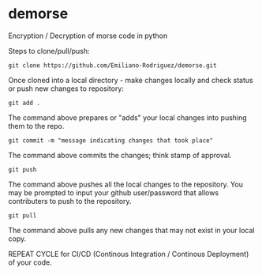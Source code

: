 # demorse
Encryption / Decryption  of morse code in python

Steps to clone/pull/push:
```
git clone https://github.com/Emiliano-Rodriguez/demorse.git
```
Once cloned into a local directory - make changes locally and check status or push new changes to repository:
```
git add . 
```
The command above prepares or "adds" your local changes into pushing them to the repo.
```
git commit -m "message indicating changes that took place"
```
The command above commits the changes; think stamp of approval. 
```
git push
```
The command above pushes all the local changes to the repository. You may be prompted to input your github user/password that allows contributers to push to the repository. 

```
git pull
```
The command above pulls any new changes that may not exist in your local copy. 

REPEAT CYCLE for CI/CD (Continous Integration / Continous Deployment) of your code. 

